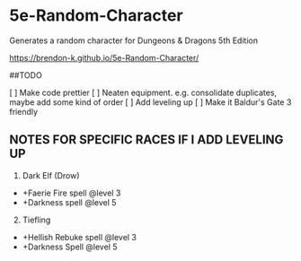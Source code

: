# 5e-Random-Character
Generates a random character for Dungeons &amp; Dragons 5th Edition

https://brendon-k.github.io/5e-Random-Character/

##TODO

[ ] Make code prettier
[ ] Neaten equipment. e.g. consolidate duplicates, maybe add some kind of order
[ ] Add leveling up
[ ] Make it Baldur's Gate 3 friendly

## NOTES FOR SPECIFIC RACES IF I ADD LEVELING UP

1. Dark Elf (Drow)
  * +Faerie Fire spell @level 3
  * +Darkness spell @level 5
2. Tiefling
  * +Hellish Rebuke spell @level 3
  * +Darkness Spell @level 5